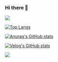 ### Hi there 👋

<img src="https://capsule-render.vercel.app/api?type=waving&color=#9F81F7&height=150&section=header&text=HwanYeong&fontSize=20" />

<!-- instagram
<a href="링크"><img src="https://img.shields.io/badge/텍스트-색상코드?style=flat-square&logo=로고이름&logoColor=로고색"/></a> -->

<!--languages-->
[![Top Langs](https://github-readme-stats.vercel.app/api/top-langs/?username=Hwan-Yeong)](https://github.com/anuraghazra/github-readme-stats)

<!--stats-->
[![Anurag's GitHub stats](https://github-readme-stats.vercel.app/api?username=Hwan-Yeong)](https://github.com/anuraghazra/github-readme-stats)

<!--Velog-->
[![Velog's GitHub stats](https://velog-readme-stats.vercel.app/api?name=dominico97)](https://velog.io/@dominico97)

<img src="https://capsule-render.vercel.app/api?type=waving&color=#9F81F7&height=150&section=footer" />



<!--
**Hwan-Yeong/Hwan-Yeong** is a ✨ _special_ ✨ repository because its `README.md` (this file) appears on your GitHub profile.

Here are some ideas to get you started:

- 🔭 I’m currently working on ...
- 🌱 I’m currently learning ...
- 👯 I’m looking to collaborate on ...
- 🤔 I’m looking for help with ...
- 💬 Ask me about ...
- 📫 How to reach me: ...
- 😄 Pronouns: ...
- ⚡ Fun fact: ...
-->
